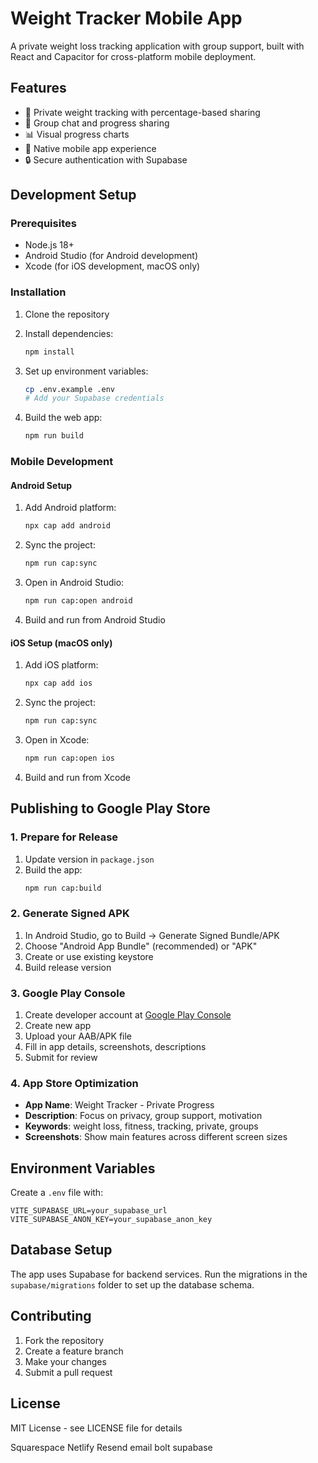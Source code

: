 # Weight Tracker Mobile App

A private weight loss tracking application with group support, built with React and Capacitor for cross-platform mobile deployment.

## Features

- 🔐 Private weight tracking with percentage-based sharing
- 👥 Group chat and progress sharing
- 📊 Visual progress charts
- 📱 Native mobile app experience
- 🔒 Secure authentication with Supabase

## Development Setup

### Prerequisites

- Node.js 18+
- Android Studio (for Android development)
- Xcode (for iOS development, macOS only)

### Installation

1. Clone the repository
2. Install dependencies:
   ```bash
   npm install
   ```

3. Set up environment variables:
   ```bash
   cp .env.example .env
   # Add your Supabase credentials
   ```

4. Build the web app:
   ```bash
   npm run build
   ```

### Mobile Development

#### Android Setup

1. Add Android platform:
   ```bash
   npx cap add android
   ```

2. Sync the project:
   ```bash
   npm run cap:sync
   ```

3. Open in Android Studio:
   ```bash
   npm run cap:open android
   ```

4. Build and run from Android Studio

#### iOS Setup (macOS only)

1. Add iOS platform:
   ```bash
   npx cap add ios
   ```

2. Sync the project:
   ```bash
   npm run cap:sync
   ```

3. Open in Xcode:
   ```bash
   npm run cap:open ios
   ```

4. Build and run from Xcode

## Publishing to Google Play Store

### 1. Prepare for Release

1. Update version in `package.json`
2. Build the app:
   ```bash
   npm run cap:build
   ```

### 2. Generate Signed APK

1. In Android Studio, go to Build → Generate Signed Bundle/APK
2. Choose "Android App Bundle" (recommended) or "APK"
3. Create or use existing keystore
4. Build release version

### 3. Google Play Console

1. Create developer account at [Google Play Console](https://play.google.com/console)
2. Create new app
3. Upload your AAB/APK file
4. Fill in app details, screenshots, descriptions
5. Submit for review

### 4. App Store Optimization

- **App Name**: Weight Tracker - Private Progress
- **Description**: Focus on privacy, group support, motivation
- **Keywords**: weight loss, fitness, tracking, private, groups
- **Screenshots**: Show main features across different screen sizes

## Environment Variables

Create a `.env` file with:

```
VITE_SUPABASE_URL=your_supabase_url
VITE_SUPABASE_ANON_KEY=your_supabase_anon_key
```

## Database Setup

The app uses Supabase for backend services. Run the migrations in the `supabase/migrations` folder to set up the database schema.

## Contributing

1. Fork the repository
2. Create a feature branch
3. Make your changes
4. Submit a pull request

## License

MIT License - see LICENSE file for details



Squarespace
Netlify
Resend email
bolt
supabase